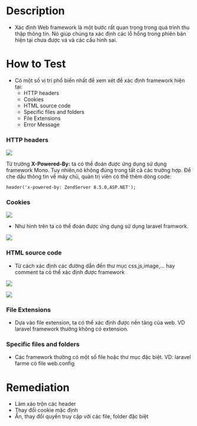 # Description  
- Xác định Web framework là một bước rất quan trọng trong quá trình thu thập thông tin. Nó giúp chúng ta xác định các lỗ hổng trong phiên bản hiện tại chưa được vá và các cấu hình sai.  
# How to Test
- Có một số vị trí phổ biến nhất để xem xét để xác định framework hiện tại:  
    * HTTP headers
    * Cookies
    * HTML source code
    * Specific files and folders
    * File Extensions
    * Error Message
### HTTP headers  

![](https://github.com/huyenlamchiton/owasp/blob/master/Information%20Gathering/image/008-1.png)  

Từ trường **X-Powered-By:** ta có thể đoán được ứng dụng sử dụng framework Mono. Tuy nhiên,nó không đúng trong tất cả các trường hợp. Để che dấu thông tin về máy chủ, quản trị viên có thể thêm dòng code:  

```header('x-powered-by: ZendServer 8.5.0,ASP.NET');```  

### Cookies

![](https://github.com/huyenlamchiton/owasp/blob/master/Information%20Gathering/image/008-2.png)  

- Như hình trên ta có thể đoán được ứng dụng sử dụng laravel framwork.  

![](https://github.com/huyenlamchiton/owasp/blob/master/Information%20Gathering/image/008-3.png) 

### HTML source code  
- Từ cách xác định các đường dẫn đến thư mục css,js,image,... hay comment ta có thể xác định được framework  

![](https://github.com/huyenlamchiton/owasp/blob/master/Information%20Gathering/image/008-3.png)  

![](https://github.com/huyenlamchiton/owasp/blob/master/Information%20Gathering/image/008-5.png)  

### File Extensions
- Dựa vào file extension, ta có thể xác định được nền tảng của web. VD laravel framework thường không có extension.

### Specific files and folders
- Các framework thường có một số file hoặc thư mục đặc biệt.
VD: laravel farme có file web.config  

# Remediation
- Làm xáo trộn các header
- Thay đổi cookie mặc định
- Ẩn, thay đổi quyền truy cập với các file, folder đặc biệt